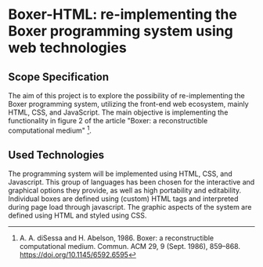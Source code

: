 # Boxer-HTML: re-implementing the Boxer programming system using web technologies


## Scope Specification
The aim of this project is to explore the possibility of re-implementing the Boxer programming system, utilizing the front-end web ecosystem, mainly HTML, CSS, and JavaScript.
The main objective is implementing the functionality in figure 2 of the article "Boxer: a reconstructible computational medium" [^1].


[^1]: A. A. diSessa and H. Abelson, 1986. Boxer: a reconstructible computational medium. Commun. ACM 29, 9 (Sept. 1986), 859–868. https://doi.org/10.1145/6592.6595


## Used Technologies
The programming system will be implemented using HTML, CSS, and Javascript. This group of languages has been chosen for the interactive and graphical options they provide, as well as high portability and editability.
Individual boxes are defined using (custom) HTML tags and interpreted during page load through javascript.
The graphic aspects of the system are defined using HTML and styled using CSS.